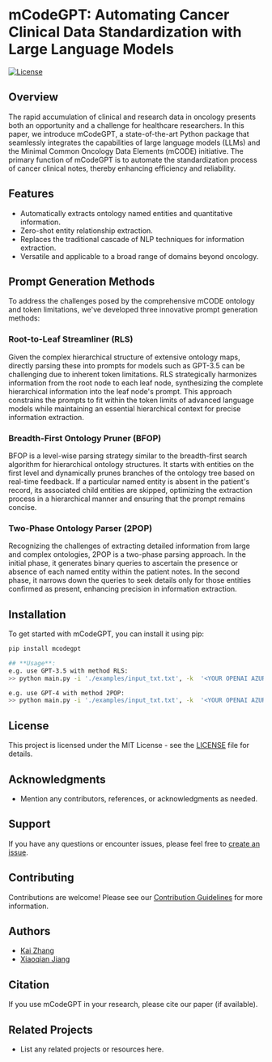 # mCodeGPT: Automating Cancer Clinical Data Standardization with Large Language Models

[![License](https://img.shields.io/badge/License-MIT-blue.svg)](LICENSE)

## Overview

The rapid accumulation of clinical and research data in oncology presents both an opportunity and a challenge for healthcare researchers. In this paper, we introduce mCodeGPT, a state-of-the-art Python package that seamlessly integrates the capabilities of large language models (LLMs) and the Minimal Common Oncology Data Elements (mCODE) initiative. The primary function of mCodeGPT is to automate the standardization process of cancer clinical notes, thereby enhancing efficiency and reliability.

## Features

- Automatically extracts ontology named entities and quantitative information.
- Zero-shot entity relationship extraction.
- Replaces the traditional cascade of NLP techniques for information extraction.
- Versatile and applicable to a broad range of domains beyond oncology.

## Prompt Generation Methods

To address the challenges posed by the comprehensive mCODE ontology and token limitations, we've developed three innovative prompt generation methods:

### Root-to-Leaf Streamliner (RLS)

Given the complex hierarchical structure of extensive ontology maps, directly parsing these into prompts for models such as GPT-3.5 can be challenging due to inherent token limitations. RLS strategically harmonizes information from the root node to each leaf node, synthesizing the complete hierarchical information into the leaf node's prompt. This approach constrains the prompts to fit within the token limits of advanced language models while maintaining an essential hierarchical context for precise information extraction.

### Breadth-First Ontology Pruner (BFOP)

BFOP is a level-wise parsing strategy similar to the breadth-first search algorithm for hierarchical ontology structures. It starts with entities on the first level and dynamically prunes branches of the ontology tree based on real-time feedback. If a particular named entity is absent in the patient's record, its associated child entities are skipped, optimizing the extraction process in a hierarchical manner and ensuring that the prompt remains concise.

### Two-Phase Ontology Parser (2POP)

Recognizing the challenges of extracting detailed information from large and complex ontologies, 2POP is a two-phase parsing approach. In the initial phase, it generates binary queries to ascertain the presence or absence of each named entity within the patient notes. In the second phase, it narrows down the queries to seek details only for those entities confirmed as present, enhancing precision in information extraction.

## Installation

To get started with mCodeGPT, you can install it using pip:

```bash
pip install mcodegpt

## **Usage**:
e.g. use GPT-3.5 with method RLS:
>> python main.py -i './examples/input_txt.txt', -k  '<YOUR OPENAI AZURE API KEY>' -b '<YOUR OPENAI AZURE API BASE>' -v '2023-05-15' -d 'mcodegpt_gpt_35' -m 'RLS'

e.g. use GPT-4 with method 2POP:
>> python main.py -i './examples/input_txt.txt', -k  '<YOUR OPENAI AZURE API KEY>' -b '<YOUR OPENAI AZURE API BASE>' -v '2023-05-15' -d 'mcodegpt_gpt_4' -m '2POP'
```

## License

This project is licensed under the MIT License - see the [LICENSE]([LICENSE](https://github.com/anotherkaizhang/mCodeGPT/blob/main/LICENSE)) file for details.

## Acknowledgments

- Mention any contributors, references, or acknowledgments as needed.

## Support

If you have any questions or encounter issues, please feel free to [create an issue](https://github.com/anotherkaizhang/mCodeGPT/issues).

## Contributing

Contributions are welcome! Please see our [Contribution Guidelines](CONTRIBUTING.md) for more information.

## Authors

- [Kai Zhang](https://github.com/anotherkaizhang)
- [Xiaoqian Jiang](https://github.com/yourusername)

## Citation

If you use mCodeGPT in your research, please cite our paper (if available).

## Related Projects

- List any related projects or resources here.

